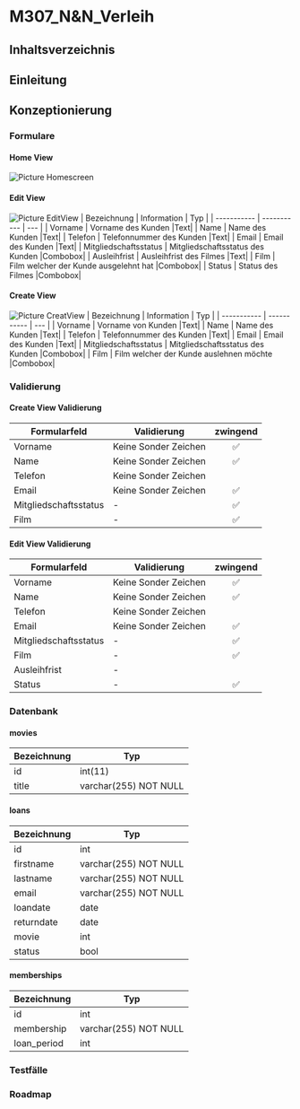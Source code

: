 # M307_N&N_Verleih
## Inhaltsverzeichnis
## Einleitung
## Konzeptionierung
### Formulare
#### Home View
![Picture Homescreen](https://github.com/SwissPvP2003/M307_N-N_Verleih/blob/master/documation/WelcomeScreen.png)
#### Edit View
![Picture EditView](https://github.com/SwissPvP2003/M307_N-N_Verleih/blob/master/documation/EditScreen.png)
| Bezeichnung | Information | Typ |
| ----------- | ----------- | --- |
| Vorname | Vorname des Kunden |Text|
| Name | Name des Kunden |Text|
| Telefon | Telefonnummer des Kunden |Text|
| Email | Email des Kunden |Text|
| Mitgliedschaftsstatus | Mitgliedschaftsstatus des Kunden |Combobox|
| Ausleihfrist | Ausleihfrist des Filmes |Text|
| Film | Film welcher der Kunde ausgelehnt hat |Combobox|
| Status | Status des Filmes |Combobox|
#### Create View
![Picture CreatView](https://github.com/SwissPvP2003/M307_N-N_Verleih/blob/master/documation/AusleihScreen.png)
| Bezeichnung | Information | Typ |
| ----------- | ----------- | --- |
| Vorname | Vorname von Kunden |Text|
| Name | Name des Kunden |Text|
| Telefon | Telefonnummer des Kunden |Text|
| Email | Email des Kunden |Text|
| Mitgliedschaftsstatus | Mitgliedschaftsstatus des Kunden |Combobox|
| Film | Film welcher der Kunde auslehnen möchte |Combobox|
### Validierung
#### Create View Validierung
| Formularfeld | Validierung | zwingend |
| ----------- | ----------- | :---: |
| Vorname | Keine Sonder Zeichen |✅|
| Name | Keine Sonder Zeichen |✅|
| Telefon | Keine Sonder Zeichen ||
| Email | Keine Sonder Zeichen |✅|
| Mitgliedschaftsstatus | - |✅|
| Film | - |✅|
#### Edit View Validierung
| Formularfeld | Validierung | zwingend |
| ----------- | ----------- | :---: |
| Vorname | Keine Sonder Zeichen |✅|
| Name | Keine Sonder Zeichen |✅|
| Telefon | Keine Sonder Zeichen ||
| Email | Keine Sonder Zeichen |✅|
| Mitgliedschaftsstatus | - |✅|
| Film | - |✅|
| Ausleihfrist | - ||
| Status | - |✅|
### Datenbank
#### movies
| Bezeichnung | Typ |
| ----------- | ----------- |
| id | int(11) |
| title | varchar(255) NOT NULL|
#### loans
| Bezeichnung | Typ |
| ----------- | ----------- |
| id | int |
| firstname | varchar(255) NOT NULL|
| lastname | varchar(255) NOT NULL|
| email | varchar(255) NOT NULL|
| loandate | date |
| returndate | date |
| movie | int |
| status | bool |

#### memberships 
| Bezeichnung | Typ |
| ----------- | ----------- |
| id | int |
| membership	 | varchar(255) NOT NULL |
| loan_period | int |
### Testfälle
### Roadmap
